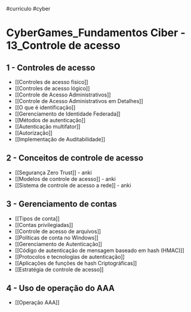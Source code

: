 #curriculo #cyber 

# CyberGames_Fundamentos Ciber - 13_Controle de acesso

## 1 - Controles de acesso

- [[Controles de acesso físico]]
- [[Controles de acesso lógico]]
- [[Controle de Acesso Administrativos]]
- [[Controle de Acesso Administrativos em Detalhes]]
- [[O que é identificação]]
- [[Gerenciamento de Identidade Federada]]
- [[Métodos de autenticação]]
- [[Autenticação multifator]]
- [[Autorização]]
- [[Implementação de Auditabilidade]]

## 2 - Conceitos de controle de acesso

- [[Segurança Zero Trust]] - anki
- [[Modelos de controle de acesso]] - anki
- [[Sistema de controle de acesso a rede]] - anki

## 3 - Gerenciamento de contas

- [[Tipos de conta]]
- [[Contas privilegiadas]]
- [[Controle de acesso de arquivos]]
- [[Políticas de conta no Windows]]
- [[Gerenciamento de Autenticação]]
- [[Código de autenticação de mensagem baseado em hash (HMAC)]]
- [[Protocolos e tecnologias de autenticação]]
- [[Aplicações de funções de hash Criptográficas]]
- [[Estratégia de controle de acesso]]

## 4 - Uso de operação do AAA

- [[Operação AAA]]












